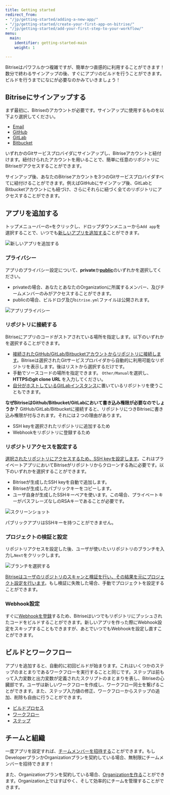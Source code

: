 ```yaml
---
title: Getting started
redirect_from:
- "/jp/getting-started/adding-a-new-app/"
- "/jp/getting-started/create-your-first-app-on-bitrise/"
- "/jp/getting-started/add-your-first-step-to-your-workflow/"
menu:
  main:
    identifier: getting-started-main
    weight: 1

---
```

Bitriseはパワフルかつ複雑ですが、簡単かつ直感的に利用することができます！数分で終わるサインアップの後、すぐにアプリのビルドを行うことができます。ビルドを行うまでになにが必要なのかみていきましょう！

## Bitriseにサインアップする

まず最初に、Bitriseのアカウントが必要です。サインアップに使用するものを以下より選択してください。

* [Email](/jp/jp/getting-started/signing-up/signing-up-with-email)
* [GitHub](/jp/getting-started/signing-up/signing-up-with-github)
* [GitLab](/jp/getting-started/signing-up/signing-up-with-gitlab)
* [Bitbucket](/jp/getting-started/signing-up/signing-up-with-bitbucket)

いずれかのGitサービスプロバイダにサインアップし、Bitriseアカウントと紐付けます。紐付けられたアカウントを用いることで、簡単に任意のリポジトリにBitriseがアクセスすることができます。

サインアップ後、あなたのBitriseアカウントを3つのGitサービスプロバイダすべてに紐付けることができます。例えばGitHubにサインアップ後、GitLabとBitbucketアカウントにも紐づけ、さらにそれらに紐づく全てのリポジトリにアクセスすることができます。

## アプリを追加する

トップメニューバーの`+`をクリックし、ドロップダウンメニューから`Add app`を選択することで、いつでも[新しいアプリを追加する](/jp/getting-started/adding-a-new-app/)ことができます。

![新しいアプリを追加する](/img/adding-a-new-app/add_new_app.png)

### プライバシー

アプリのプライバシー設定について、**private**か[**public**](/jp/getting-started/adding-a-new-app/public-apps)のいずれかを選択してください。

* privateの場合、あなたとあなたのOrganizationに所属するメンバー、及びチームメンバーのみがアクセスすることができます。
* publicの場合、ビルドログ及び`bitrise.yml`ファイルは公開されます。

![アプリプライバシー](/img/adding-a-new-app/app-privacy.png)

### リポジトリに接続する

Bitriseにアプリのコードがストアされている場所を指定します。以下のいずれかを選択することができます。

* [接続されたGitHub/GitLab/Bitbucketアカウントからリポジトリに接続します](/jp/getting-started/adding-a-new-app/)。Bitriseは選択されたGitサービスプロバイダから自動的に利用可能なリポジトリを表示します。後はリストから選択するだけです。
* 手動でソースコードの場所を指定できます。 `Other/Manual`を選択し、**HTTPSのgit clone URL** を入力してください。
* [自分がホストしているGitLabインスタンス](getting-started/signing-up/self-hosted-gitlab)に置いているリポジトリを使うこともできます。

**なぜBitriseはGithub/Bitbucket/GitLabにおいて書き込み権限が必要なのでしょうか？**
GitHub/GitLab/Bitbucketに接続すると、リポジトリにつきBitriseに書き込み権限が付与されます。それには２つの理由があります。

* SSH keyを選択されたリポジトリに追加するため
* Webhookをリポジトリに登録するため

### リポジトリアクセスを設定する

[選択されたリポジトリにアクセスするため、SSH keyを設定します](/jp/getting-started/adding-a-new-app/)。これはプライベートアプリにおいてBitriseがリポジトリからクローンする為に必要です。以下のいずれかを選択することができます。

* Bitriseが生成したSSH keyを自動で追加します。
* Bitriseが生成したパブリックキーをコピーします。
* ユーザ自身が生成したSSHキーペアを使います。この場合、プライベートキーがパスフレーズなしのRSAキーであることが必要です。

![スクリーンショット](/img/adding-a-new-app/bitrise_auto_add_ssh_key2.png)

パブリックアプリはSSHキーを持つことができません。

### プロジェクトの検証と設定

リポジトリアクセスを設定した後、ユーザが使いたいリポジトリのブランチを入力し`Next`をクリックします。

![ブランチを選択する](/img/adding-a-new-app/choose-branch.png)

[Bitriseはユーザのリポジトリのスキャンと検証を行い、その結果を元にプロジェクト設定を行います](/jp/getting-started/adding-a-new-app/)。もし検証に失敗した場合、手動でプロジェクトを設定することができます。

### Webhook設定

すぐに[Webhookを登録](/webhooks/index/)するため、Bitriseはいつでもリポジトリにプッシュされたコードをビルドすることができます。新しいアプリを作った際にWebhook設定をスキップすることもできますが、あとでいつでもWebhookを設定し直すことができます。

## ビルドとワークフロー

アプリを追加すると、自動的に初回ビルドが始まります。これはいくつかのステップのまとまりであるワークフローを実行することと同じです。ステップは前もって入力変数と出力変数が定義されたスクリプトのまとまりを表し、Bitriseの心臓部です。ユーザは新しいワークフローを作成し、ワークフロー同士を繋げることができます。また、ステップ入力値の修正、ワークフローからステップの追加、削除も自由に行うことができます。

* [ビルドプロセス](/jp/builds/builds-index/)
* [ワークフロー](/jp/getting-started/jp/getting-started-workflows)
* [ステップ](/jp/getting-started/jp/getting-started-steps)

## チームと組織

一度アプリを設定すれば、[チームメンバーを招待する](/team-management/index)ことができます。もしDeveloperプランかOrganizationプランを契約している場合、無制限にチームメンバーを招待できます！

また、Organizationプランを契約している場合、[Organizationを作る](/team-management/organizations/creating-org)ことができます。Organization上ではすばやく、そして効率的にチームを管理することができます。
